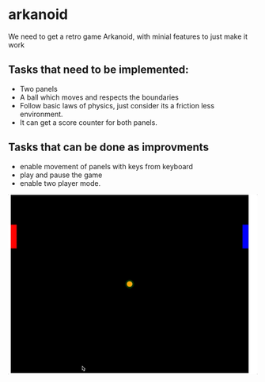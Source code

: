 # arkanoid

We need to get a retro game Arkanoid, with minial features to just make it work

## Tasks that need to be implemented:
- Two panels 
- A ball which moves and respects the boundaries
- Follow basic laws of physics, just consider its a friction less environment.
- It can get a score counter for both panels.

## Tasks that can be done as improvments
- enable movement of panels with keys from keyboard
- play and pause the game
- enable two player mode.

![alt text](cae_arkanoid.gif)
